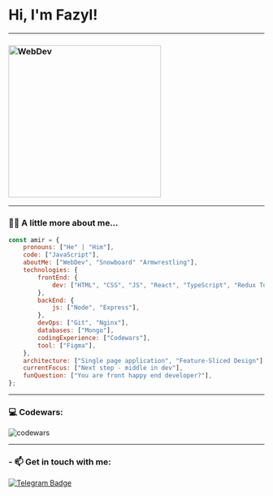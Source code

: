 # Hi, I'm Fazyl!

---

### <img align="center" src="https://cdn.dribbble.com/users/1107512/screenshots/3997677/_g.gif" width="300" alt="WebDev"/> 

---

### :man_technologist: A little more about me...

```javascript
const amir = {
    pronouns: ["He" | "Him"],
    code: ["JavaScript"],
    aboutMe: ["WebDev", "Snowboard" "Armwrestling"],
    technologies: {
        frontEnd: {
            dev: ["HTML", "CSS", "JS", "React", "TypeScript", "Redux Toolkit", "React Hook Form", "MUI", "Sass/SCSS"],
        },
        backEnd: {
            js: ["Node", "Express"],
        },
        devOps: ["Git", "Nginx"],
        databases: ["Mongo"],
        codingExperience: ["Codewars"],
        tool: ["Figma"],
    },
    architecture: ["Single page application", "Feature-Sliced Design"],
    currentFocus: ["Next step - middle in dev"],
    funQuestion: ["You are front happy end developer?"],
};
```
---

### 💻 Codewars:

![codewars](https://www.codewars.com/users/FazylAmirov/badges/large)

---

### - :mailbox: Get in touch with me: 
[![Telegram Badge](https://img.shields.io/badge/-Fazyl_Amirov-blue?style=flat&logo=Telegram&logoColor=white)](https://t.me/Fazyl_Amirov)
